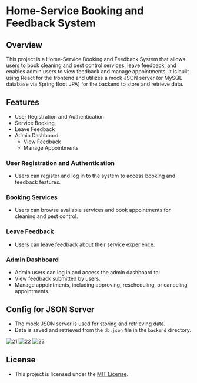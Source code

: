 # Home-Service Booking and Feedback System

## Overview
This project is a Home-Service Booking and Feedback System that allows users to book cleaning and pest control services, leave feedback, and enables admin users to view feedback and manage appointments. It is built using React for the frontend and utilizes a mock JSON server (or MySQL database via Spring Boot JPA) for the backend to store and retrieve data.

## Features
- User Registration and Authentication
- Service Booking
- Leave Feedback
- Admin Dashboard
  - View Feedback
  - Manage Appointments

### User Registration and Authentication
- Users can register and log in to the system to access booking and feedback features.

### Booking Services
- Users can browse available services and book appointments for cleaning and pest control.

### Leave Feedback
- Users can leave feedback about their service experience.

### Admin Dashboard
- Admin users can log in and access the admin dashboard to:
- View feedback submitted by users.
- Manage appointments, including approving, rescheduling, or canceling appointments.

## Config for JSON Server
- The mock JSON server is used for storing and retrieving data.
- Data is saved and retrieved from the `db.json` file in the `backend` directory.

![21](https://github.com/chinmay0703/Home-Services/assets/121102640/ba759b62-3d13-436f-b0a8-fa7603d0e118)
![22](https://github.com/chinmay0703/Home-Services/assets/121102640/639a1a99-062d-4644-95c1-daf0cb98b2ae)
![23](https://github.com/chinmay0703/Home-Services/assets/121102640/92eb25a7-3eb5-4b48-acd3-a926c5f1e5fc)


## License
- This project is licensed under the [MIT License](LICENSE).
